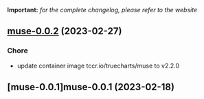 **Important:**
*for the complete changelog, please refer to the website*




## [muse-0.0.2](https://github.com/truecharts/charts/compare/muse-0.0.1...muse-0.0.2) (2023-02-27)

### Chore

- update container image tccr.io/truecharts/muse to v2.2.0
  
  


## [muse-0.0.1]muse-0.0.1 (2023-02-18)

